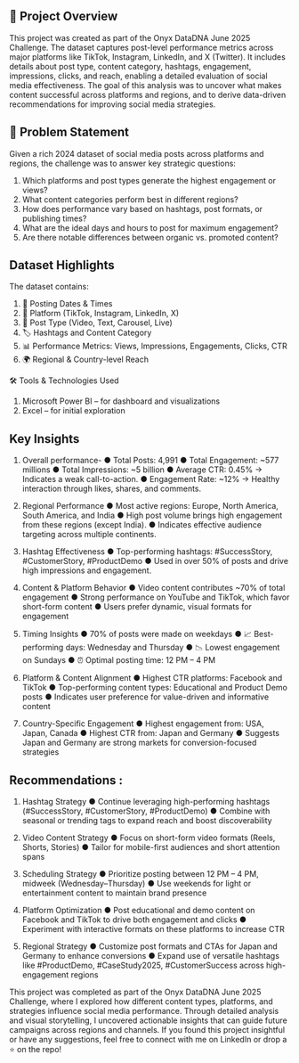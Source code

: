 
## 🧾 Project Overview
This project was created as part of the Onyx DataDNA June 2025 Challenge. The dataset captures post-level performance metrics across major platforms like TikTok, Instagram, LinkedIn, and X (Twitter). It includes details about post type, content category, hashtags, engagement, impressions, clicks, and reach, enabling a detailed evaluation of social media effectiveness. The goal of this analysis was to uncover what makes content successful across platforms and regions, and to derive data-driven recommendations for improving social media strategies.

## 🎯 Problem Statement
Given a rich 2024 dataset of social media posts across platforms and regions, the challenge was to answer key strategic questions:
1. Which platforms and post types generate the highest engagement or views?
2. What content categories perform best in different regions?
3. How does performance vary based on hashtags, post formats, or publishing times?
4. What are the ideal days and hours to post for maximum engagement?
5. Are there notable differences between organic vs. promoted content?

## Dataset Highlights
The dataset contains:
1. 📆 Posting Dates & Times
2. 📌 Platform (TikTok, Instagram, LinkedIn, X)
3. 🧩 Post Type (Video, Text, Carousel, Live)
4. 🏷️ Hashtags and Content Category
5. 📊 Performance Metrics: Views, Impressions, Engagements, Clicks, CTR
6. 🌍 Regional & Country-level Reach

🛠️ Tools & Technologies Used
1. Microsoft Power BI – for dashboard and visualizations
2. Excel – for initial exploration

## Key Insights
1. Overall performance-
   ● Total Posts: 4,991
   ● Total Engagement: ~577 millions
   ● Total Impressions: ~5 billion
   ● Average CTR: 0.45% → Indicates a weak call-to-action.
   ● Engagement Rate: ~12% → Healthy interaction through likes, shares, and comments.

2. Regional Performance
   ● Most active regions: Europe, North America, South America, and India
   ● High post volume brings high engagement from these regions (except India).
   ● Indicates effective audience targeting across multiple continents.

3.  Hashtag Effectiveness
   ● Top-performing hashtags: #SuccessStory, #CustomerStory, #ProductDemo
   ● Used in over 50% of posts and drive high impressions and engagement.

4. Content & Platform Behavior
   ● Video content contributes ~70% of total engagement
   ● Strong performance on YouTube and TikTok, which favor short-form content
   ● Users prefer dynamic, visual formats for engagement

5. Timing Insights
   ● 70% of posts were made on weekdays
   ● 📈 Best-performing days: Wednesday and Thursday
   ● 📉 Lowest engagement on Sundays
   ● ⏰ Optimal posting time: 12 PM – 4 PM

6.  Platform & Content Alignment
   ● Highest CTR platforms: Facebook and TikTok
   ● Top-performing content types: Educational and Product Demo posts
   ● Indicates user preference for value-driven and informative content

7.  Country-Specific Engagement
   ● Highest engagement from: USA, Japan, Canada
   ● Highest CTR from: Japan and Germany
   ● Suggests Japan and Germany are strong markets for conversion-focused strategies

## Recommendations :
1.  Hashtag Strategy
   ● Continue leveraging high-performing hashtags (#SuccessStory, #CustomerStory, #ProductDemo)
   ● Combine with seasonal or trending tags to expand reach and boost discoverability

2.  Video Content Strategy
   ● Focus on short-form video formats (Reels, Shorts, Stories)
   ● Tailor for mobile-first audiences and short attention spans

3. Scheduling Strategy
   ● Prioritize posting between 12 PM – 4 PM, midweek (Wednesday–Thursday)
   ● Use weekends for light or entertainment content to maintain brand presence

4. Platform Optimization
   ● Post educational and demo content on Facebook and TikTok to drive both engagement and clicks
   ● Experiment with interactive formats on these platforms to increase CTR

5.  Regional Strategy
   ● Customize post formats and CTAs for Japan and Germany to enhance conversions
   ● Expand use of versatile hashtags like #ProductDemo, #CaseStudy2025, #CustomerSuccess across high-engagement regions

This project was completed as part of the Onyx DataDNA June 2025 Challenge, where I explored how different content types, platforms, and strategies influence social media performance. Through detailed analysis and visual storytelling, I uncovered actionable insights that can guide future campaigns across regions and channels. If you found this project insightful or have any suggestions, feel free to connect with me on LinkedIn or drop a ⭐ on the repo!





